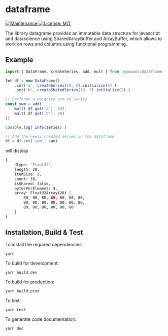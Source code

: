 # dataframe

<p>
    <a href="https://github.com/kefranabg/readme-md-generator/graphs/commit-activity" target="_blank">
        <img alt="Maintenance" src="https://img.shields.io/badge/Maintained%3F-yes-green.svg" />
    </a>
    <a href="https://github.com/kefranabg/readme-md-generator/blob/master/LICENSE" target="_blank">
        <img alt="License: MIT" src="https://img.shields.io/badge/License-MIT-yellow.svg" />
    </a>
</p>

The library datagrame provides an immutable data structure for javascript and datascience using SharedArrayBuffer and ArrayBuffer, which allows to work on rows and columns using functional programming.

## Example
```ts
import { DataFrame, createSeries, add, mult } from '@youwol/dataframe'

let df = new DataFrame()
    .set('a', createSeries(10, 2).initialize(2) )
    .set('b', createShatedSeries(10, 3).initialize(3) )

// Performs a weighted sum od Series
const sum = add(
    mult( df.get('a'), 10),
    mult( df.get('b'), 20)
))

console.log( info(series) )

// Add the newly created series in the dataframe
df = df.set('sum', sum)
```
will display
```sh
{
    dtype: 'Float32',
    length: 20,
    itemSize: 2,
    count: 10,
    isShared: false,
    bytesPerElement: 4,
    array: Float32Array(20) [
        80, 80, 80, 80, 80, 80, 80,
        80, 80, 80, 80, 80, 80, 80,
        80, 80, 80, 80, 80, 80
    ]
}
```

## Installation, Build & Test 

To install the required dependencies:
```shell
yarn 
```

To build for development:
```shell
yarn build:dev
```

To build for production:
```shell
yarn build:prod
```

To test:
```shell
yarn test
```

To generate code documentation:
```shell
yarn doc
```

